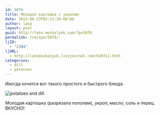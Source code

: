 ```yaml
---
id: 5876
title: Молодая картошка с укропом
date: 2012-06-23T02:13:20-08:00
author: lana
layout: post
guid: http://lana.moskalyuk.com/?p=5876
permalink: /recipe/5876/
ljID:
  - "2384"
ljURL:
  - http://lanamoskalyuk.livejournal.com/610311.html
categories:
  - dill
  - potatoes
---
```

Иногда хочется вот такого простого и быстрого блюда.

![potatoes and dill](http://farm9.staticflickr.com/8020/7412345032_d2c42e2f95_z.jpg) 

Молодая картошка (разрезала пополам), укроп, масло, соль и перец. ВКУСНО!